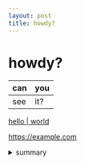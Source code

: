 ```yaml
---
layout: post
title: howdy?
---
```


# howdy?
| can | you |
| --- | --- |
| see | it? |

[hello | world](https://example.com)

https://example.com

<details>
<summary>summary</summary>

| can | you |
| --- | --- |
| see | it? |
</details>
